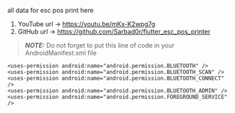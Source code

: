 all data for esc pos print here

1. YouTube url -> https://youtu.be/mKx-K2wpg7g
2. GitHub url -> https://github.com/Sarbad0r/flutter_esc_pos_printer



> **_NOTE:_** Do not forget to put this line of code in your AndroidManifest.xml file

    <uses-permission android:name="android.permission.BLUETOOTH" />
    <uses-permission android:name="android.permission.BLUETOOTH_SCAN" />
    <uses-permission android:name="android.permission.BLUETOOTH_CONNECT" />
    <uses-permission android:name="android.permission.BLUETOOTH_ADMIN" />
    <uses-permission android:name="android.permission.FOREGROUND_SERVICE" />